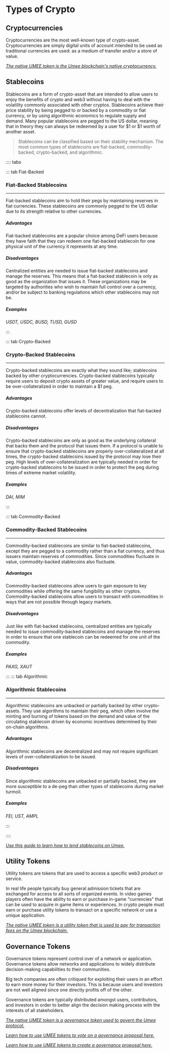 # Types of Crypto

## Cryptocurrencies

Cryptocurrencies are the most well-known type of crypto-asset. Cryptocurrencies are simply digital units of account intended to be used as traditional currencies are used: as a medium of transfer and/or a store of value.&#x20;

*[The native UMEE token is the Umee blockchain's native cryptocurrency.](/overview/umee-token/token-utility)*

## Stablecoins

Stablecoins are a form of crypto-asset that are intended to allow users to enjoy the benefits of crypto and web3 without having to deal with the volatility commonly associated with other cryptos. Stablecoins achieve their price stability by being pegged to or backed by a commodity or fiat currency, or by using algorithmic economics to regulate supply and demand. Many popular stablecoins are pegged to the US dollar, meaning that in theory they can always be redeemed by a user for $1 or $1 worth of another asset.

> Stablecoins can be classified based on their stability mechanism. The most common types of stablecoins are fiat-backed, commodity-backed, crypto-backed, and algorithmic.

:::: tabs

::: tab Fiat-Backed

### Fiat-Backed Stablecoins

****

Fiat-backed stablecoins aim to hold their pegs by maintaining reserves in fiat currencies. These stablecoins are commonly pegged to the US dollar due to its strength relative to other currencies.

##### Advantages

Fiat-backed stablecoins are a popular choice among DeFi users because they have faith that they can redeem one fiat-backed stablecoin for one physical unit of the currency it represents at any time.

##### Disadvantages

Centralized entities are needed to issue fiat-backed stablecoins and manage the reserves. This means that a fiat-backed stablecoin is only as good as the organization that issues it. These organizations may be targeted by authorities who wish to maintain full control over a currency, and/or be subject to banking regulations which other stablecoins may not be.

##### Examples

_USDT, USDC, BUSD, TUSD, GUSD_

:::

::: tab Crypto-Backed

### Crypto-Backed Stablecoins

****

Crypto-backed stablecoins are exactly what they sound like; stablecoins backed by other cryptocurrencies. Crypto-backed stablecoins typically require users to deposit crypto assets of greater value, and require users to be over-collateralized in order to maintain a $1 peg.

##### Advantages

Crypto-backed stablecoins offer levels of decentralization that fiat-backed stablecoins cannot.

##### Disadvantages

Crypto-backed stablecoins are only as good as the underlying collateral that backs them and the protocol that issues them. If a protocol is unable to ensure that crypto-backed stablecoins are properly over-collateralized at all times, the crypto-backed stablecoins issued by the protocol may lose their peg. High levels of over-collateralization are typically needed in order for crypto-backed stablecoins to be issued in order to protect the peg during times of extreme market volatility.

##### Examples

_DAI, MIM_

:::

::: tab Commodity-Backed

### Commodity-Backed Stablecoins

****

Commodity-backed stablecoins are similar to fiat-backed stablecoins, except they are pegged to a commodity rather than a fiat currency, and thus issuers maintain reserves of commodities. Since commodities fluctuate in value, commodity-backed stablecoins also fluctuate.

##### Advantages

Commodity-backed stablecoins allow users to gain exposure to key commodities while offering the same fungibility as other cryptos. Commodity-backed stablecoins allow users to transact with commodities in ways that are not possible through legacy markets.

##### Disadvantages

Just like with fiat-backed stablecoins, centralized entities are typically needed to issue commodity-backed stablecoins and manage the reserves in order to ensure that one stablecoin can be redeemed for one unit of the commodity.

##### Examples

_PAXG, XAUT_

:::
::: tab Algorithmic

### Algorithmic Stablecoins

****

Algorithmic stablecoins are unbacked or partially backed by other crypto-assets. They use algorithms to maintain their peg, which often involve the minting and burning of tokens based on the demand and value of the circulating stablecoin driven by economic incentives determined by their on-chain algorithms.

##### Advantages

Algorithmic stablecoins are decentralized and may not require significant levels of over-collateralization to be issued.

##### Disadvantages

Since algorithmic stablecoins are unbacked or partially backed, they are more susceptible to a de-peg than other types of stablecoins during market turmoil.

##### Examples

_FEI, UST, AMPL_

:::

::::

*[Use this guide to learn how to lend stablecoins on Umee.](/users/using-the-web-app/supply-withdraw)*

## Utility Tokens

Utility tokens are tokens that are used to access a specific web3 product or service.

In real life people typically buy general admission tickets that are exchanged for access to all sorts of organized events. In video games players often have the ability to earn or purchase in-game "currencies" that can be used to acquire in game items or experiences. In crypto people must earn or purchase utility tokens to transact on a specific network or use a unique application.

*[The native UMEE token is a utility token that is used to pay for transaction fees on the Umee blockchain.](/overview/umee-token/token-utility)*

## Governance Tokens

Governance tokens represent control over of a network or application. Governance tokens allow networks and applications to widely distribute decision-making capabilities to their communities.&#x20;

Big tech companies are often critiqued for exploiting their users in an effort to earn more money for their investors. This is because users and investors are not well aligned since one directly profits off of the other.&#x20;

Governance tokens are typically distributed amongst users, contributors, and investors in order to better align the decision making process with the interests of all stakeholders.&#x20;

*[The native UMEE token is a governance token used to govern the Umee protocol.](/overview/umee-token/token-utility)*

*[Learn how to use UMEE tokens to vote on a governance proposal here.](/users/governance/voting)*

*[Learn how to use UMEE tokens to create a governance proposal here.](/users/governance/creating-proposal)*